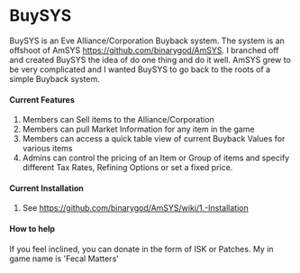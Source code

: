 BuySYS
=====
BuySYS is an Eve Alliance/Corporation Buyback system.  The system is an offshoot of AmSYS https://github.com/binarygod/AmSYS.  I branched off and created BuySYS the idea of do one thing and do it well.  AmSYS grew to be very complicated and I wanted BuySYS to go back to the roots of a simple Buyback system.


#### Current Features

1. Members can Sell items to the Alliance/Corporation
2. Members can pull Market Information for any item in the game
4. Members can access a quick table view of current Buyback Values for various items
5. Admins can control the pricing of an Item or Group of items and specify different Tax Rates, Refining Options or set
a fixed price.

#### Current Installation

1. See https://github.com/binarygod/AmSYS/wiki/1.-Installation

#### How to help
If you feel inclined, you can donate in the form of ISK or Patches.  My in game name is 'Fecal Matters'
